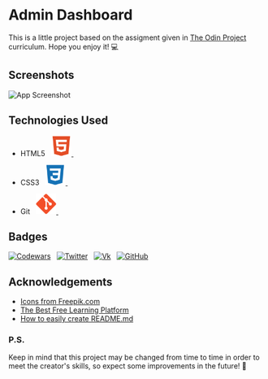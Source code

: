 # Admin Dashboard

This is a little project based on the assigment given in [The Odin Project](https://www.theodinproject.com/lessons/node-path-intermediate-html-and-css-admin-dashboard) curriculum. Hope you enjoy it! :computer:

## Screenshots

![App Screenshot]()

## Technologies Used

<!--
<a href="https://developer.mozilla.org/en-US/docs/Web/JavaScript" target="_blank" rel="noreferrer"> <img src="https://raw.githubusercontent.com/devicons/devicon/master/icons/javascript/javascript-original.svg" alt="javascript" width="30" height="30"/> </a> &emsp; -->

- HTML5 &nbsp; <a href="https://developer.mozilla.org/ru/docs/Web/HTML" target="_blank" rel="noreferrer"> <img src="https://github.com/devicons/devicon/blob/1119b9f84c0290e0f0b38982099a2bd027a48bf1/icons/html5/html5-plain.svg" alt="html" width="40" height="40"/> </a> &ensp;

- CSS3 &nbsp; <a href="https://developer.mozilla.org/ru/docs/Learn/Getting_started_with_the_web/CSS_basics" target="_blank" rel="noreferrer"> <img src="https://github.com/devicons/devicon/blob/1119b9f84c0290e0f0b38982099a2bd027a48bf1/icons/css3/css3-plain.svg" alt="css" width="40" height="40"/> </a> &ensp;

- Git &nbsp; <a href="https://git-scm.com/" target="_blank" rel="noreferrer"> <img src="https://github.com/devicons/devicon/blob/1119b9f84c0290e0f0b38982099a2bd027a48bf1/icons/git/git-plain.svg" alt="git" width="40" height="40"/> </a> &ensp;

## Badges

[![Codewars](https://img.shields.io/badge/Codewars-grinushka-red)](https://www.codewars.com/users/grinushka)
&nbsp;
[![Twitter](https://img.shields.io/twitter/follow/grinushka)](https://twitter.com/grinushka)
&nbsp;
[![Vk](https://img.shields.io/badge/Vk-follow-blue)](https://vk.com/grinushka)
&nbsp;
[![GitHub](https://img.shields.io/github/followers/grinushka?style=social)](https://github.com/grinushka)

## Acknowledgements

- [Icons from Freepik.com](www.freepik.com/vectors/portrait-illustration)
- [The Best Free Learning Platform](https://www.theodinproject.com/lessons/node-path-intermediate-html-and-css-admin-dashboard)
- [How to easily create README.md](https://readme.so/)

### P.S.

Keep in mind that this project may be changed from time to time in order to meet the creator's skills, so expect some improvements in the future! :slightly_smiling_face:
